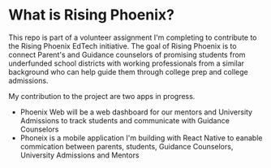 # What is Rising Phoenix?
This repo is part of a volunteer assignment I'm completing to contribute to the Rising Phoenix EdTech initiative. The goal of Rising Phoenix is to connect Parent's and Guidance counselors of promising students from underfunded school districts with working professionals from a similar background who can help guide them through college prep and college admissions.

My contribution to the project are two apps in progress. 
- Phoenix Web will be a web dashboard for our mentors and University Admissions to track students and communicate with Guidance Counselors
- Phoneix is a mobile application I'm building with React Native to eanable commication between parents, students, Guidance Counselors, University Admissions and Mentors
